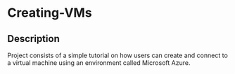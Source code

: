 # Creating-VMs

<h2>Description</h2>
Project consists of a simple tutorial on how users can create and connect to a virtual machine using an environment called Microsoft Azure. 
